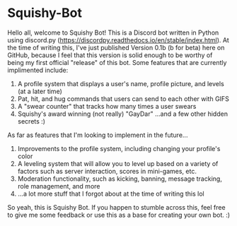 # Squishy-Bot
Hello all, welcome to Squishy Bot! This is a Discord bot written in Python using discord.py (https://discordpy.readthedocs.io/en/stable/index.html). At the time of writing this, I've just published Version 0.1b (b for beta) here on GitHub, because I feel that this version is solid enough to be worthy of being my first official "release" of this bot. Some features that are currently implimented include:
1) A profile system that displays a user's name, profile picture, and levels (at a later time)
2) Pat, hit, and hug commands that users can send to each other with GIFS
3) A "swear counter" that tracks how many times a user swears
4) Squishy's award winning (not really) "GayDar"
...and a few other hidden secrets :)

As far as features that I'm looking to implement in the future...
1) Improvements to the profile system, including changing your profile's color
2) A leveling system that will allow you to level up based on a variety of factors such as server interaction, scores in mini-games, etc.
3) Moderation functionality, such as kicking, banning, message tracking, role management, and more
4) ...a lot more stuff that I forgot about at the time of writing this lol

So yeah, this is Squishy Bot. If you happen to stumble across this, feel free to give me some feedback or use this as a base for creating your own bot. :)
